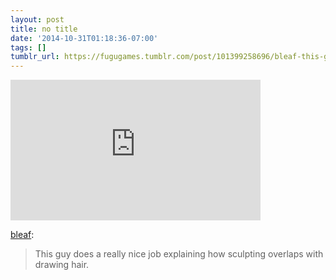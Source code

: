 ```yaml
---
layout: post
title: no title
date: '2014-10-31T01:18:36-07:00'
tags: []
tumblr_url: https://fugugames.tumblr.com/post/101399258696/bleaf-this-guy-does-a-really-nice-job
---
```

<iframe width="400" height="225" id="youtube_iframe" src="https://www.youtube.com/embed/EGuYmqTDah4?feature=oembed&amp;enablejsapi=1&amp;origin=https://safe.txmblr.com&amp;wmode=opaque" frameborder="0" allow="accelerometer; autoplay; encrypted-media; gyroscope; picture-in-picture" allowfullscreen></iframe>  

[bleaf](http://bleaf.tumblr.com/post/101362053489/this-guy-does-a-really-nice-job-explaining-how):

> This guy does a really nice job explaining how sculpting overlaps with drawing hair.

